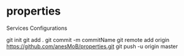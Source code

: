 # properties
Services Configurations


git init
git add .
git commit -m commitName
git remote add origin https://github.com/anesMoB/properties.git
git push -u origin master

